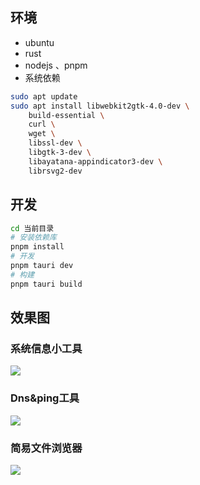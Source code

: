 ## 环境
- ubuntu
- rust
- nodejs 、pnpm 
- 系统依赖

```bash
sudo apt update
sudo apt install libwebkit2gtk-4.0-dev \
    build-essential \
    curl \
    wget \
    libssl-dev \
    libgtk-3-dev \
    libayatana-appindicator3-dev \
    librsvg2-dev
```

## 开发

```bash
cd 当前目录
# 安装依赖库
pnpm install
# 开发
pnpm tauri dev
# 构建
pnpm tauri build
```

## 效果图

### 系统信息小工具

![](https://img-blog.csdnimg.cn/974a5ba66bb4430ea90a4e55dcfe106b.png#pic_center)

### Dns&ping工具

![](https://img-blog.csdnimg.cn/e8570e1df61f49b09dba2f86e2d5c012.gif#pic_center)

### 简易文件浏览器
![](https://img-blog.csdnimg.cn/595f25c8447548a8a37b3e169da8cfda.gif#pic_center)
